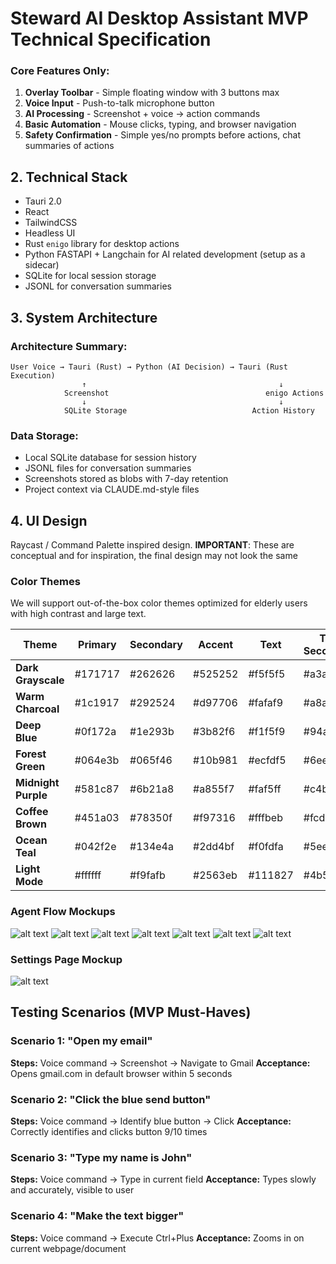 # Steward AI Desktop Assistant MVP Technical Specification

### Core Features Only:

1. **Overlay Toolbar** - Simple floating window with 3 buttons max
2. **Voice Input** - Push-to-talk microphone button
3. **AI Processing** - Screenshot + voice → action commands
4. **Basic Automation** - Mouse clicks, typing, and browser navigation
5. **Safety Confirmation** - Simple yes/no prompts before actions, chat summaries of actions

## 2. Technical Stack

- Tauri 2.0
- React
- TailwindCSS
- Headless UI
- Rust `enigo` library for desktop actions
- Python FASTAPI + Langchain for AI related development (setup as a sidecar)
- SQLite for local session storage
- JSONL for conversation summaries



## 3. System Architecture

### Architecture Summary:

```
User Voice → Tauri (Rust) → Python (AI Decision) → Tauri (Rust Execution)
                ↑                                           ↓
            Screenshot                                   enigo Actions
                ↓                                           ↓
            SQLite Storage                            Action History
```

### Data Storage:
- Local SQLite database for session history
- JSONL files for conversation summaries
- Screenshots stored as blobs with 7-day retention
- Project context via CLAUDE.md-style files


## 4. UI Design

Raycast / Command Palette inspired design. **IMPORTANT**: These are conceptual and for inspiration, the final design may not look the same

### Color Themes
We will support out-of-the-box color themes optimized for elderly users with high contrast and large text.

| Theme | Primary | Secondary | Accent | Text | Text Secondary | Border |
|-------|---------|-----------|--------|------|----------------|---------|
| **Dark Grayscale** | #171717 | #262626 | #525252 | #f5f5f5 | #a3a3a3 | #404040 |
| **Warm Charcoal** | #1c1917 | #292524 | #d97706 | #fafaf9 | #a8a29e | #44403c |
| **Deep Blue** | #0f172a | #1e293b | #3b82f6 | #f1f5f9 | #94a3b8 | #334155 |
| **Forest Green** | #064e3b | #065f46 | #10b981 | #ecfdf5 | #6ee7b7 | #047857 |
| **Midnight Purple** | #581c87 | #6b21a8 | #a855f7 | #faf5ff | #c4b5fd | #7c3aed |
| **Coffee Brown** | #451a03 | #78350f | #f97316 | #fffbeb | #fcd34d | #92400e |
| **Ocean Teal** | #042f2e | #134e4a | #2dd4bf | #f0fdfa | #5eead4 | #115e59 |
| **Light Mode** | #ffffff | #f9fafb | #2563eb | #111827 | #4b5563 | #e5e7eb |

### Agent Flow Mockups
![alt text](image.png)
![alt text](image-1.png)
![alt text](image-2.png)
![alt text](image-3.png)
![alt text](image-4.png)
![alt text](image-5.png)
![alt text](image-6.png)

### Settings Page Mockup
![alt text](image-7.png)

## Testing Scenarios (MVP Must-Haves)

### Scenario 1: "Open my email"
**Steps:** Voice command → Screenshot → Navigate to Gmail
**Acceptance:** Opens gmail.com in default browser within 5 seconds

### Scenario 2: "Click the blue send button"
**Steps:** Voice command → Identify blue button → Click
**Acceptance:** Correctly identifies and clicks button 9/10 times

### Scenario 3: "Type my name is John"
**Steps:** Voice command → Type in current field
**Acceptance:** Types slowly and accurately, visible to user

### Scenario 4: "Make the text bigger"
**Steps:** Voice command → Execute Ctrl+Plus
**Acceptance:** Zooms in on current webpage/document